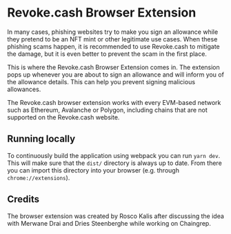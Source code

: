 # Revoke.cash Browser Extension

In many cases, phishing websites try to make you sign an allowance while they pretend to be an NFT mint or other legitimate use cases. When these phishing scams happen, it is recommended to use Revoke.cash to mitigate the damage, but it is even better to prevent the scam in the first place.

This is where the Revoke.cash Browser Extension comes in. The extension pops up whenever you are about to sign an allowance and will inform you of the allowance details. This can help you prevent signing malicious allowances.

The Revoke.cash browser extension works with every EVM-based network such as Ethereum, Avalanche or Polygon, including chains that are not supported on the Revoke.cash website.

## Running locally

To continuously build the application using webpack you can run `yarn dev`. This will make sure that the `dist/` directory is always up to date. From there you can import this directory into your browser (e.g. through `chrome://extensions`).

## Credits

The browser extension was created by Rosco Kalis after discussing the idea with Merwane Drai and Dries Steenberghe while working on Chaingrep.

